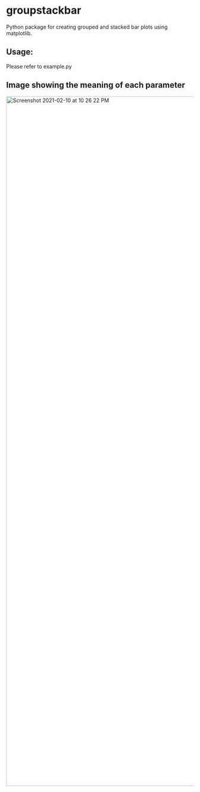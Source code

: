# groupstackbar
Python package for creating grouped and stacked bar plots using matplotlib.

## Usage:
Please refer to example.py

## Image showing the meaning of each parameter
<img width="1850" alt="Screenshot 2021-02-10 at 10 26 22 PM" src="https://user-images.githubusercontent.com/9101260/107523740-07ac7d80-6bf0-11eb-83b7-dfb8a16bffb1.png">
